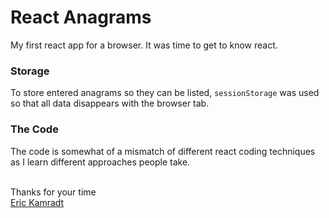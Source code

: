 # React Anagrams

My first react app for a browser. It was time to get to know react.


### Storage
To store entered anagrams so they can be listed, ```sessionStorage```
was used so that all data disappears with the browser tab.


### The Code
The code is somewhat of a mismatch of different react coding 
techniques as I learn different approaches people take.

&nbsp;  
Thanks for your time  
[Eric Kamradt](https://www.linkedin.com/in/erickamradt/)
